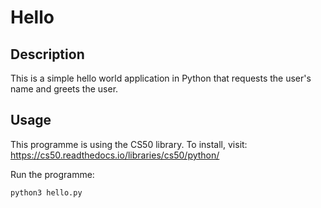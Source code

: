 # Hello

## Description

This is a simple hello world application in Python that requests the user's name and greets the user.

## Usage

This programme is using the CS50 library. To install, visit: https://cs50.readthedocs.io/libraries/cs50/python/

Run the programme:

```
python3 hello.py
```
